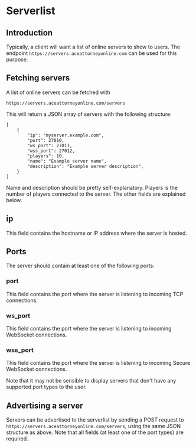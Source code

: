 # Serverlist

## Introduction

Typically, a client will want a list of online servers to show to users. The endpoint `https://servers.aceattorneyonline.com`
can be used for this purpose.

## Fetching servers

A list of online servers can be fetched with

`https://servers.aceattorneyonline.com/servers`

This will return a JSON array of servers with the following structure:

```(json)
[
    {
        "ip": "myserver.example.com",
        "port": 27010,
        "ws_port": 27011,
        "wss_port": 27012,
        "players": 10,
        "name": "Example server name",
        "description": "Example server description",
    }
]
```

Name and description should be pretty self-explanatory. Players is the number of players connected to the server. The other fields are explained below.

## ip

This field contains the hostname or IP address where the server is hosted.

## Ports

The server should contain at least one of the following ports:

### port

This field contains the port where the server is listening to incoming TCP connections.

### ws_port

This field contains the port where the server is listening to incoming WebSocket connections.

### wss_port

This field contains the port where the server is listening to incoming Secure WebSocket connections.

Note that it may not be sensible to display servers that don't have any supported port types to the user.

## Advertising a server

Servers can be advertised to the serverlist by sending a POST request to `https://servers.aceattorneyonline.com/servers`, using the same JSON structure as above. Note that all fields (at least one of the port types) are required.
